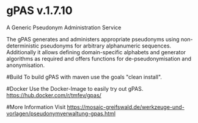 # gPAS v.1.7.10
A Generic Pseudonym Administration Service

The gPAS generates and administers appropriate pseudonyms using non-deterministic pseudonyms for arbitrary alphanumeric sequences. Additionally it allows defining domain-specific alphabets and generator algorithms as required and offers functions for de-pseudonymisation and anonymisation.

#Build
To build gPAS with maven use the goals "clean install".

#Docker
Use the Docker-Image to easily try out gPAS.
https://hub.docker.com/r/tmfev/gpas/

#More Information
Visit https://mosaic-greifswald.de/werkzeuge-und-vorlagen/pseudonymverwaltung-gpas.html
